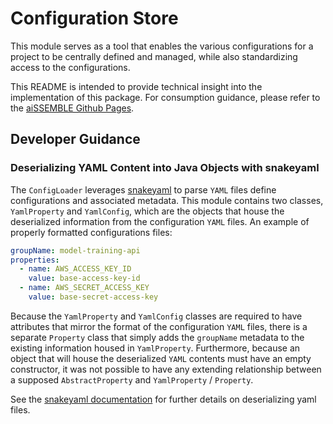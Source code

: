 # Configuration Store
This module serves as a tool that enables the various configurations for a project to be centrally defined and managed, while also standardizing access to the configurations.

This README is intended to provide technical insight into the
implementation of this package.  For consumption guidance,
please refer to the [aiSSEMBLE Github Pages](https://boozallen.github.io/aissemble/current/guides/guides-configuration-store.html).

## Developer Guidance

### Deserializing YAML Content into Java Objects with snakeyaml
The `ConfigLoader` leverages [snakeyaml](https://bitbucket.org/snakeyaml/snakeyaml/src/master/) to parse `YAML` files define configurations and associated metadata. This module contains two classes, `YamlProperty` and `YamlConfig`, which are the objects that house the deserialized information from the configuration `YAML` files. An example of properly formatted configurations files:

```yaml
groupName: model-training-api
properties:
  - name: AWS_ACCESS_KEY_ID
    value: base-access-key-id
  - name: AWS_SECRET_ACCESS_KEY
    value: base-secret-access-key
```

Because the `YamlProperty` and `YamlConfig` classes are required to have attributes that mirror the format of the configuration `YAML` files, there is a separate `Property` class that simply adds the `groupName` metadata to the existing information housed in `YamlProperty`. Furthermore, because an object that will house the deserialized `YAML` contents must have an empty constructor, it was not possible to have any extending relationship between a supposed `AbstractProperty` and `YamlProperty` / `Property`.

See the [snakeyaml documentation](https://bitbucket.org/snakeyaml/snakeyaml/wiki/Documentation) for further details on deserializing yaml files.